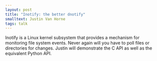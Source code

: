 ```yaml
---
layout: post
title: "Inotify: the better dnotify"
smalltext: Justin Van Horne
tags: talk
---
```


Inotify is a Linux kernel subsystem that provides a mechanism for monitoring
file system events. Never again will you have to poll files or directories
for changes. Justin will demonstrate the C API as well as the equivalent
Python API.
